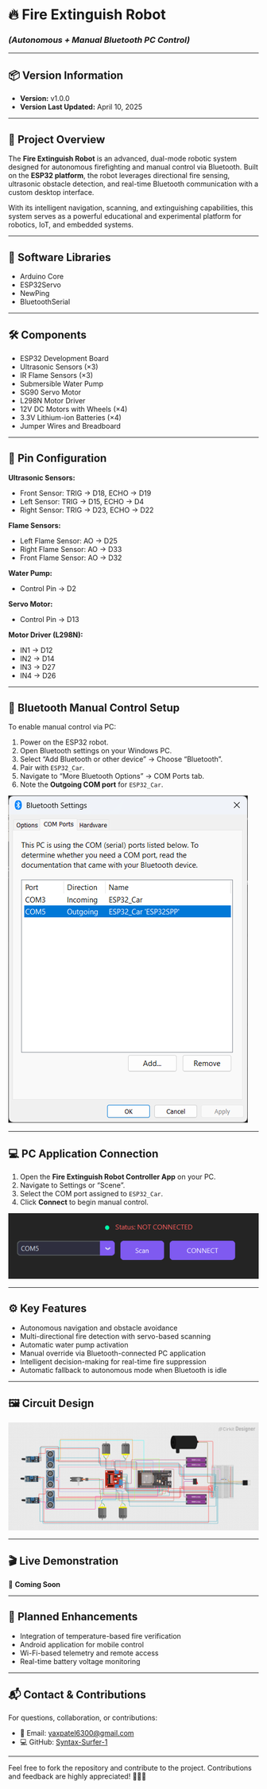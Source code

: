 # 🔥 **Fire Extinguish Robot**  
### *(Autonomous + Manual Bluetooth PC Control)*  

---

## 📦 Version Information  
- **Version:** v1.0.0  
- **Version Last Updated:** April 10, 2025  
---

## 🧠 Project Overview  

The **Fire Extinguish Robot** is an advanced, dual-mode robotic system designed for autonomous firefighting and manual control via Bluetooth. Built on the **ESP32 platform**, the robot leverages directional fire sensing, ultrasonic obstacle detection, and real-time Bluetooth communication with a custom desktop interface. 

With its intelligent navigation, scanning, and extinguishing capabilities, this system serves as a powerful educational and experimental platform for robotics, IoT, and embedded systems.

---

## 🧰 Software Libraries  

- Arduino Core  
- ESP32Servo  
- NewPing  
- BluetoothSerial  

---

## 🛠️ Components  

- ESP32 Development Board  
- Ultrasonic Sensors (×3)  
- IR Flame Sensors (×3)  
- Submersible Water Pump  
- SG90 Servo Motor  
- L298N Motor Driver  
- 12V DC Motors with Wheels (×4)  
- 3.3V Lithium-ion Batteries (×4)  
- Jumper Wires and Breadboard  

---

## 📌 Pin Configuration  

**Ultrasonic Sensors:**  
- Front Sensor: TRIG → D18, ECHO → D19  
- Left Sensor: TRIG → D15, ECHO → D4  
- Right Sensor: TRIG → D23, ECHO → D22  

**Flame Sensors:**  
- Left Flame Sensor:  AO → D25  
- Right Flame Sensor: AO → D33  
- Front Flame Sensor: AO → D32  

**Water Pump:**  
- Control Pin → D2  

**Servo Motor:**  
- Control Pin → D13  

**Motor Driver (L298N):**  
- IN1 → D12  
- IN2 → D14  
- IN3 → D27  
- IN4 → D26  

---

## 🔧 Bluetooth Manual Control Setup  

To enable manual control via PC:  

1. Power on the ESP32 robot.  
2. Open Bluetooth settings on your Windows PC.  
3. Select “Add Bluetooth or other device” → Choose “Bluetooth”.  
4. Pair with `ESP32_Car`.  
5. Navigate to “More Bluetooth Options” → COM Ports tab.  
6. Note the **Outgoing COM port** for `ESP32_Car`.

![📸 Image](assets/1.png)

---

## 💻 PC Application Connection  

1. Open the **Fire Extinguish Robot Controller App** on your PC.  
2. Navigate to Settings or “Scene”.  
3. Select the COM port assigned to `ESP32_Car`.  
4. Click **Connect** to begin manual control.

![📸 Image](assets/2.png)


---

## ⚙️ Key Features  

- Autonomous navigation and obstacle avoidance  
- Multi-directional fire detection with servo-based scanning  
- Automatic water pump activation  
- Manual override via Bluetooth-connected PC application  
- Intelligent decision-making for real-time fire suppression  
- Automatic fallback to autonomous mode when Bluetooth is idle  

---

## 🖼️ Circuit Design  

![📸 Image](assets/4.png)

---

## 🎬 Live Demonstration  

📸 **Coming Soon**

---

## 🚀 Planned Enhancements  

- Integration of temperature-based fire verification  
- Android application for mobile control  
- Wi-Fi-based telemetry and remote access  
- Real-time battery voltage monitoring  

---

## 📬 Contact & Contributions  

For questions, collaboration, or contributions:  
- 📧 Email: [yaxpatel6300@gmail.com](mailto:yaxpatel6300@gmail.com)  
- 💻 GitHub: [Syntax-Surfer-1](https://github.com/Syntax-Surfer-1)

---

Feel free to fork the repository and contribute to the project. Contributions and feedback are highly appreciated! 🌟🌟🌟
